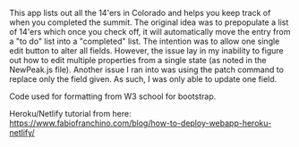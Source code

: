 This app lists out all the 14'ers in Colorado and helps you keep track of when you completed the summit. The original idea was to prepopulate a list of 14'ers which once you check off, it will automatically move the entry from a "to do" list into a "completed" list. The intention was to allow one single edit button to alter all fields. However, the issue lay in my inability to figure out how to edit multiple properties from a single state (as noted in the NewPeak.js file). Another issue I ran into was using the patch command to replace only the field given. As such, I was only able to update one field.

Code used for formatting from W3 school for bootstrap.

Heroku/Netlify tutorial from here: https://www.fabiofranchino.com/blog/how-to-deploy-webapp-heroku-netlify/

